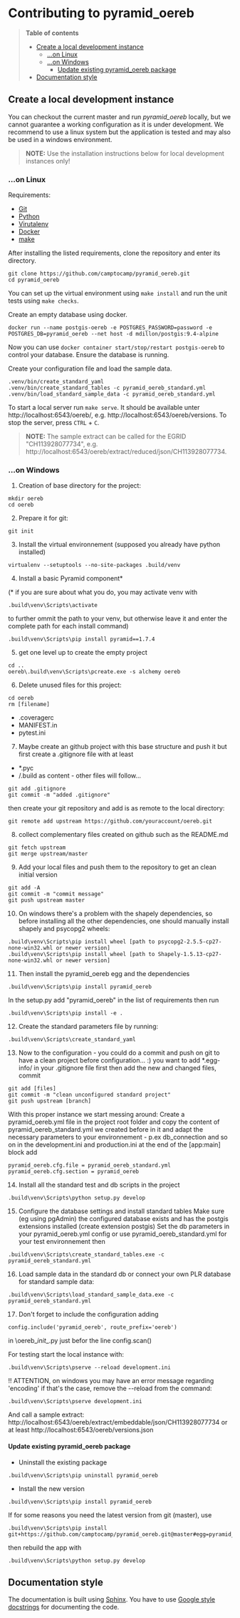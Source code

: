 Contributing to pyramid_oereb
=============================


> **Table of contents**
>
> - [Create a local development instance](#create-a-local-development-instance)
>     - [...on Linux](#on-linux)
>     - [...on Windows](#on-windows)
>         - [Update existing pyramid_oereb package](#update-existing-pyramid_oereb-package)
> - [Documentation style](#documentation-style)



Create a local development instance
-----------------------------------

You can checkout the current master and run _pyramid_oereb_ locally, but we cannot guarantee a working
configuration as it is under development. We recommend to use a linux system but the application is tested
and may also be used in a windows environment.

> **NOTE:** Use the installation instructions below for local development instances only!

### ...on Linux

Requirements:
-   [Git](https://git-scm.com/)
-   [Python](https://www.python.org/)
-   [Virutalenv](https://virtualenv.pypa.io/en/stable/)
-   [Docker](https://docker.com/)
-   [make](https://www.gnu.org/software/make/)

After installing the listed requirements, clone the repository and enter its directory.
```
git clone https://github.com/camptocamp/pyramid_oereb.git
cd pyramid_oereb
```

You can set up the virtual environment using `make install` and run the unit tests using `make checks`.

Create an empty database using docker.
```
docker run --name postgis-oereb -e POSTGRES_PASSWORD=password -e POSTGRES_DB=pyramid_oereb --net host -d mdillon/postgis:9.4-alpine
```
Now you can use `docker container start/stop/restart postgis-oereb` to control your database. Ensure the database is running.

Create your configuration file and load the sample data.
```
.venv/bin/create_standard_yaml
.venv/bin/create_standard_tables -c pyramid_oereb_standard.yml
.venv/bin/load_standard_sample_data -c pyramid_oereb_standard.yml
```

To start a local server run `make serve`. It should be available unter http://localhost:6543/oereb/, e.g.
http://localhost:6543/oereb/versions. To stop the server, press `CTRL` + `C`.

> **NOTE:** The sample extract can be called for the EGRID "CH113928077734", e.g. http://localhost:6543/oereb/extract/reduced/json/CH113928077734.

### ...on Windows

1. Creation of base directory for the project:
```
mkdir oereb
cd oereb
```

2. Prepare it for git:
```
git init
```

3. Install the virtual environnement (supposed you already have python installed)
```
virtualenv --setuptools --no-site-packages .build/venv
```

4. Install a basic Pyramid component*

(* if you are sure about what you do, you may activate venv with
```
.build\venv\Scripts\activate
```
to further ommit the path to your venv, but
otherwise leave it and enter the complete path for each install command)
```
.build\venv\Scripts\pip install pyramid==1.7.4
```

5. get one level up to create the empty project
```
cd ..
oereb\.build\venv\Scripts\pcreate.exe -s alchemy oereb
```

6. Delete unused files for this project:
```
cd oereb
rm [filename]
```
- .coveragerc
- MANIFEST.in
- pytest.ini

7. Maybe create an github project with this base structure and push it
but first create a .gitignore file with at least
- *.pyc
- /.build
as content - other files will follow...
```
git add .gitignore
git commit -m "added .gitignore"
```

then create your git repository and add is as remote to the local directory:
```
git remote add upstream https://github.com/youraccount/oereb.git
```

8. collect complementary files created on github such as the README.md
```
git fetch upstream
git merge upstream/master
```

9. Add your local files and push them to the repository to get an clean initial version
```
git add -A
git commit -m "commit message"
git push upstream master
```

10. On windows there's a problem with the shapely dependencies, so before installing
all the other dependencies, one should manually install shapely and psycopg2 wheels:
```
.build\venv\Scripts\pip install wheel [path to psycopg2-2.5.5-cp27-none-win32.whl or newer version]
.build\venv\Scripts\pip install wheel [path to Shapely-1.5.13-cp27-none-win32.whl or newer version]
```

11. Then install the pyramid_oereb egg and the dependencies
```
.build\venv\Scripts\pip install pyramid_oereb
```
In the setup.py add "pyramid_oereb" in the list of requirements then run
```
.build\venv\Scripts\pip install -e .
```
12. Create the standard parameters file by running:
```
.build\venv\Scripts\create_standard_yaml
```

13. Now to the configuration - you could do a commit and push on git to have a clean project before configuration... :)
you want to add *.egg-info/ in your .gitignore file first then add the new and changed files, commit
```
git add [files]
git commit -m "clean unconfigured standard project"
git push upstream [branch]
```

With this proper instance we start messing around:
Create a pyramid_oereb.yml file in the project root folder and copy
the content of pyramid_oereb_standard.yml we created before in it
and adapt the necessary parameters to your environnement - p.ex db_connection and so on
in the development.ini and production.ini at the end of the
[app:main] block add
```
pyramid_oereb.cfg.file = pyramid_oereb_standard.yml
pyramid_oereb.cfg.section = pyramid_oereb
```

14. Install all the standard test and db scripts in the project
```
.build\venv\Scripts\python setup.py develop
```

15. Configure the database settings and install standard tables
Make sure (eg using pgAdmin) the configured database exists and has the postgis extensions installed (create extension postgis)
Set the db parameters in your pyramid_oereb.yml config or use pyramid_oereb_standard.yml for your test environnement then
```
.build\venv\Scripts\create_standard_tables.exe -c pyramid_oereb_standard.yml
```

16. Load sample data in the standard db or connect your own PLR database
for standard sample data:
```
.build\venv\Scripts\load_standard_sample_data.exe -c pyramid_oereb_standard.yml
```

17. Don't forget to include the configuration adding
```
config.include('pyramid_oereb', route_prefix='oereb')
```
in \oereb\__init__.py just befor the line config.scan()

For testing start the local instance with:
```
.build\venv\Scripts\pserve --reload development.ini
```
!! ATTENTION, on windows you may have an error message regarding 'encoding'
if that's the case, remove the --reload from the command:
```
.build\venv\Scripts\pserve development.ini
```

And call a sample extract: http://localhost:6543/oereb/extract/embeddable/json/CH113928077734
or at least
http://localhost:6543/oereb/versions.json


#### Update existing pyramid_oereb package
- Uninstall the existing package
```
.build\venv\Scripts\pip uninstall pyramid_oereb
```
- Install the new version
```
.build\venv\Scripts\pip install pyramid_oereb
```
If for some reasons you need the latest version from git (master), use
```
.build\venv\Scripts\pip install git+https://github.com/camptocamp/pyramid_oereb.git@master#egg=pyramid_oereb
```
then rebuild the app with
```
.build\venv\Scripts\python setup.py develop
```


Documentation style
-------------------

The documentation is built using [Sphinx](http://sphinx-doc.org/). You have to use [Google style docstrings](http://sphinxcontrib-napoleon.readthedocs.io/en/latest/example_google.html) for documenting the code.
